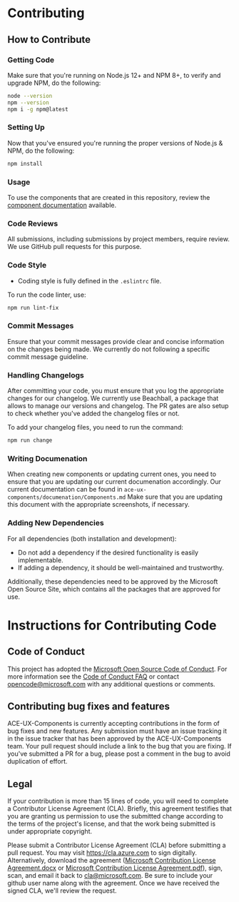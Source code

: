 # Contributing

## How to Contribute

### Getting Code

Make sure that you're running on Node.js 12+ and NPM 8+, to verify and upgrade NPM, do the following:

```bash
node --version
npm --version
npm i -g npm@latest
```

### Setting Up

Now that you've ensured you're running the proper versions of Node.js & NPM, do the following:

```bash
npm install
```

### Usage

To use the components that are created in this repository, review the [component documentation](/documentation//Components.md) available.

### Code Reviews

All submissions, including submissions by project members, require review. We use GitHub pull requests for this purpose.

### Code Style

- Coding style is fully defined in the `.eslintrc` file.

To run the code linter, use:

```bash
npm run lint-fix
```

### Commit Messages

Ensure that your commit messages provide clear and concise information on the changes being made. We currently do not following a specific commit message guideline.

### Handling Changelogs

After committing your code, you must ensure that you log the appropriate changes for our changelog. We currently use Beachball, a package that allows to manage our versions and changelog. The PR gates are also setup to check whether you've added the changelog files or not.

To add your changelog files, you need to run the command:

```bash
npm run change
```

### Writing Documenation

When creating new components or updating current ones, you need to ensure that you are updating our current documenation accordingly. Our current documentation can be found in `ace-ux-components/documenation/Components.md` Make sure that you are updating this document with the appropriate screenshots, if necessary.

### Adding New Dependencies

For all dependencies (both installation and development):

- Do not add a dependency if the desired functionality is easily implementable.
- If adding a dependency, it should be well-maintained and trustworthy.

Additionally, these dependencies need to be approved by the Microsoft Open Source Site, which contains all the packages that are approved for use.

# Instructions for Contributing Code

## Code of Conduct

This project has adopted the [Microsoft Open Source Code of Conduct](https://opensource.microsoft.com/codeofconduct/). For more information see the [Code of Conduct FAQ](https://opensource.microsoft.com/codeofconduct/faq/) or contact [opencode@microsoft.com](mailto:opencode@microsoft.com) with any additional questions or comments.

## Contributing bug fixes and features

ACE-UX-Components is currently accepting contributions in the form of bug fixes and new features. Any submission must have an issue tracking it in the issue tracker that has been approved by the ACE-UX-Components team. Your pull request should include a link to the bug that you are fixing. If you've submitted a PR for a bug, please post a comment in the bug to avoid duplication of effort.

## Legal

If your contribution is more than 15 lines of code, you will need to complete a Contributor License Agreement (CLA). Briefly, this agreement testifies that you are granting us permission to use the submitted change according to the terms of the project's license, and that the work being submitted is under appropriate copyright.

Please submit a Contributor License Agreement (CLA) before submitting a pull request. You may visit https://cla.azure.com to sign digitally. Alternatively, download the agreement ([Microsoft Contribution License Agreement.docx](https://www.codeplex.com/Download?ProjectName=typescript&DownloadId=822190) or [Microsoft Contribution License Agreement.pdf](https://www.codeplex.com/Download?ProjectName=typescript&DownloadId=921298)), sign, scan, and email it back to <cla@microsoft.com>. Be sure to include your github user name along with the agreement. Once we have received the signed CLA, we'll review the request.
